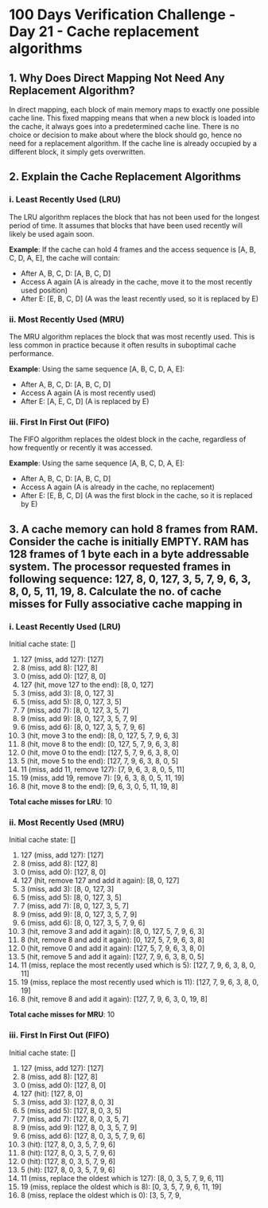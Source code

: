 # 100 Days Verification Challenge - Day 21 - Cache replacement algorithms

## 1. Why Does Direct Mapping Not Need Any Replacement Algorithm?

In direct mapping, each block of main memory maps to exactly one possible cache line. This fixed mapping means that when a new block is loaded into the cache, it always goes into a predetermined cache line. There is no choice or decision to make about where the block should go, hence no need for a replacement algorithm. If the cache line is already occupied by a different block, it simply gets overwritten.

## 2. Explain the Cache Replacement Algorithms

### i. Least Recently Used (LRU)
The LRU algorithm replaces the block that has not been used for the longest period of time. It assumes that blocks that have been used recently will likely be used again soon.

**Example**:
If the cache can hold 4 frames and the access sequence is [A, B, C, D, A, E], the cache will contain:
- After A, B, C, D: [A, B, C, D]
- Access A again (A is already in the cache, move it to the most recently used position)
- After E: [E, B, C, D] (A was the least recently used, so it is replaced by E)

### ii. Most Recently Used (MRU)
The MRU algorithm replaces the block that was most recently used. This is less common in practice because it often results in suboptimal cache performance.

**Example**:
Using the same sequence [A, B, C, D, A, E]:
- After A, B, C, D: [A, B, C, D]
- Access A again (A is most recently used)
- After E: [A, E, C, D] (A is replaced by E)

### iii. First In First Out (FIFO)
The FIFO algorithm replaces the oldest block in the cache, regardless of how frequently or recently it was accessed.

**Example**:
Using the same sequence [A, B, C, D, A, E]:
- After A, B, C, D: [A, B, C, D]
- Access A again (A is already in the cache, no replacement)
- After E: [E, B, C, D] (A was the first block in the cache, so it is replaced by E)

## 3. A cache memory can hold 8 frames from RAM. Consider the cache is initially EMPTY. RAM has 128 frames of 1 byte each in a byte addressable system. The processor requested frames in following sequence: 127, 8, 0, 127, 3, 5, 7, 9, 6, 3, 8, 0, 5, 11, 19, 8. Calculate the no. of cache misses for Fully associative cache mapping in  

### i. Least Recently Used (LRU)

Initial cache state: []

1. 127 (miss, add 127): [127]
2. 8 (miss, add 8): [127, 8]
3. 0 (miss, add 0): [127, 8, 0]
4. 127 (hit, move 127 to the end): [8, 0, 127]
5. 3 (miss, add 3): [8, 0, 127, 3]
6. 5 (miss, add 5): [8, 0, 127, 3, 5]
7. 7 (miss, add 7): [8, 0, 127, 3, 5, 7]
8. 9 (miss, add 9): [8, 0, 127, 3, 5, 7, 9]
9. 6 (miss, add 6): [8, 0, 127, 3, 5, 7, 9, 6]
10. 3 (hit, move 3 to the end): [8, 0, 127, 5, 7, 9, 6, 3]
11. 8 (hit, move 8 to the end): [0, 127, 5, 7, 9, 6, 3, 8]
12. 0 (hit, move 0 to the end): [127, 5, 7, 9, 6, 3, 8, 0]
13. 5 (hit, move 5 to the end): [127, 7, 9, 6, 3, 8, 0, 5]
14. 11 (miss, add 11, remove 127): [7, 9, 6, 3, 8, 0, 5, 11]
15. 19 (miss, add 19, remove 7): [9, 6, 3, 8, 0, 5, 11, 19]
16. 8 (hit, move 8 to the end): [9, 6, 3, 0, 5, 11, 19, 8]

**Total cache misses for LRU**: 10

### ii. Most Recently Used (MRU)

Initial cache state: []

1. 127 (miss, add 127): [127]
2. 8 (miss, add 8): [127, 8]
3. 0 (miss, add 0): [127, 8, 0]
4. 127 (hit, remove 127 and add it again): [8, 0, 127]
5. 3 (miss, add 3): [8, 0, 127, 3]
6. 5 (miss, add 5): [8, 0, 127, 3, 5]
7. 7 (miss, add 7): [8, 0, 127, 3, 5, 7]
8. 9 (miss, add 9): [8, 0, 127, 3, 5, 7, 9]
9. 6 (miss, add 6): [8, 0, 127, 3, 5, 7, 9, 6]
10. 3 (hit, remove 3 and add it again): [8, 0, 127, 5, 7, 9, 6, 3]
11. 8 (hit, remove 8 and add it again): [0, 127, 5, 7, 9, 6, 3, 8]
12. 0 (hit, remove 0 and add it again): [127, 5, 7, 9, 6, 3, 8, 0]
13. 5 (hit, remove 5 and add it again): [127, 7, 9, 6, 3, 8, 0, 5]
14. 11 (miss, replace the most recently used which is 5): [127, 7, 9, 6, 3, 8, 0, 11]
15. 19 (miss, replace the most recently used which is 11): [127, 7, 9, 6, 3, 8, 0, 19]
16. 8 (hit, remove 8 and add it again): [127, 7, 9, 6, 3, 0, 19, 8]

**Total cache misses for MRU**: 10

### iii. First In First Out (FIFO)

Initial cache state: []

1. 127 (miss, add 127): [127]
2. 8 (miss, add 8): [127, 8]
3. 0 (miss, add 0): [127, 8, 0]
4. 127 (hit): [127, 8, 0]
5. 3 (miss, add 3): [127, 8, 0, 3]
6. 5 (miss, add 5): [127, 8, 0, 3, 5]
7. 7 (miss, add 7): [127, 8, 0, 3, 5, 7]
8. 9 (miss, add 9): [127, 8, 0, 3, 5, 7, 9]
9. 6 (miss, add 6): [127, 8, 0, 3, 5, 7, 9, 6]
10. 3 (hit): [127, 8, 0, 3, 5, 7, 9, 6]
11. 8 (hit): [127, 8, 0, 3, 5, 7, 9, 6]
12. 0 (hit): [127, 8, 0, 3, 5, 7, 9, 6]
13. 5 (hit): [127, 8, 0, 3, 5, 7, 9, 6]
14. 11 (miss, replace the oldest which is 127): [8, 0, 3, 5, 7, 9, 6, 11]
15. 19 (miss, replace the oldest which is 8): [0, 3, 5, 7, 9, 6, 11, 19]
16. 8 (miss, replace the oldest which is 0): [3, 5, 7, 9,
